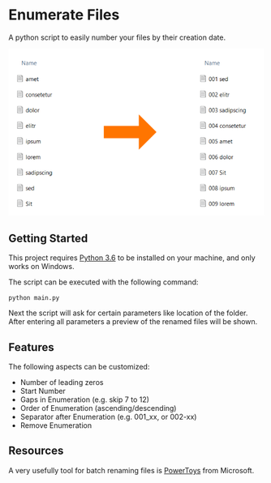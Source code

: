# Enumerate Files

A python script to easily number your files by their creation date.

![Example of Renaming Files](docs/example.png)

## Getting Started

This project requires [Python 3.6](https://www.python.org/downloads/) to be installed on your machine, and only works on Windows.

The script can be executed with the following command:

```console
python main.py
```

Next the script will ask for certain parameters like location of the folder. After entering all parameters a preview of the renamed files will be shown.

## Features

The following aspects can be customized:
- Number of leading zeros
- Start Number
- Gaps in Enumeration (e.g. skip 7 to 12)
- Order of Enumeration (ascending/descending)
- Separator after Enumeration (e.g. 001_xx, or 002-xx)
- Remove Enumeration

## Resources

A very usefully tool for batch renaming files is [PowerToys](https://learn.microsoft.com/en-us/windows/powertoys/) from Microsoft.
